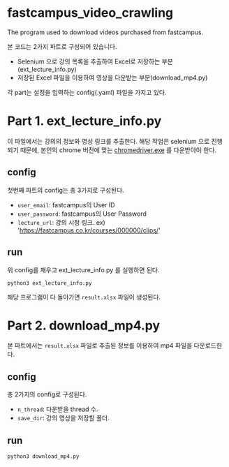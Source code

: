 # fastcampus_video_crawling
The program used to download videos purchased from fastcampus.

본 코드는 2가지 파트로 구성되어 있습니다. 
 - Selenium 으로 강의 목록을 추출하여 Excel로 저장하는 부분(ext_lecture_info.py)
 - 저장된 Excel 파일을 이용하여 영상을 다운받는 부분(download_mp4.py)

각 part는 설정을 입력하는 config(.yaml) 파일을 가지고 있다.  

# Part 1. ext_lecture_info.py 

이 파일에서는 강의의 정보와 영상 링크를 추출한다. 
해당 작업은 selenium 으로 진행되기 때문에, 본인의 chrome 버전에 맞는 [chromedriver.exe](https://chromedriver.chromium.org/downloads) 를 다운받아야 한다.


## config
첫번째 파트의 config는 총 3가지로 구성된다.
- `user_email`: fastcampus의 User ID
- `user_password`: fastcampus의 User Password
- `lecture_url`: 강의 시청 링크. ex) 'https://fastcampus.co.kr/courses/000000/clips/'
  
## run 
위 config를 채우고 ext_lecture_info.py 를 실행하면 된다. 

```python3 ext_lecture_info.py```

해당 프로그램이 다 돌아가면 `result.xlsx` 파일이 생성된다. 


# Part 2. download_mp4.py

본 파트에서는 `result.xlsx` 파일로 추출된 정보를 이용하여 mp4 파일을 다운로드한다.

## config

총 2가지의 config로 구성된다. 
- `n_thread`: 다운받을 thread 수.
- `save_dir`: 강의 영상을 저장할 폴더.

## run

```python3 download_mp4.py``` 

